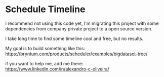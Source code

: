 # Schedule Timeline

I recommend not using this code yet, I'm migrating this project with some dependencies from company private project to a open source version.

I take long time to find some timeline cool and free, but no results.

My goal is to build something like this: https://bryntum.com/products/scheduler/examples/bigdataset-tree/

if you want to help me, add me there: https://www.linkedin.com/in/alexandro-c-oliveira/
